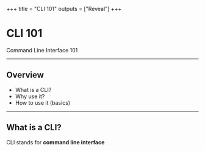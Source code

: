+++
title = "CLI 101"
outputs = ["Reveal"]
+++

# CLI 101

Command Line Interface 101

---

## Overview

- What is a CLI?
- Why use it?
- How to use it (basics)

---

## What is a CLI?

CLI stands for **command line interface**
